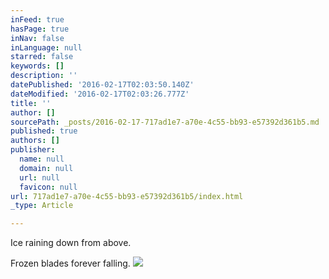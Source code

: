```yaml
---
inFeed: true
hasPage: true
inNav: false
inLanguage: null
starred: false
keywords: []
description: ''
datePublished: '2016-02-17T02:03:50.140Z'
dateModified: '2016-02-17T02:03:26.777Z'
title: ''
author: []
sourcePath: _posts/2016-02-17-717ad1e7-a70e-4c55-bb93-e57392d361b5.md
published: true
authors: []
publisher:
  name: null
  domain: null
  url: null
  favicon: null
url: 717ad1e7-a70e-4c55-bb93-e57392d361b5/index.html
_type: Article

---
```

Ice raining down from above.

Frozen blades forever falling.
![](https://the-grid-user-content.s3-us-west-2.amazonaws.com/40317dc5-de77-4a13-8202-cd186fb7180f.JPG)